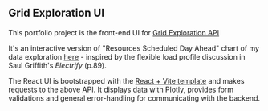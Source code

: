 ## Grid Exploration UI

This portfolio project is the front-end UI for [Grid Exploration API](https://github.com/vel9/grid-flexibility-exploration-api)

It's an interactive version of "Resources Scheduled Day Ahead" chart of my data exploration [here](https://github.com/vel9/grid-flexibility-exploration/blob/main/HomeGridFlexibility.ipynb) - inspired by the flexible load profile discussion in Saul Griffith's *Electrify* (p.89).

The React UI is bootstrapped with the [React + Vite template](https://vitejs.dev/guide/) and makes requests to the above API. It displays data with Plotly, provides form validations and general error-handling for communicating with the backend.
